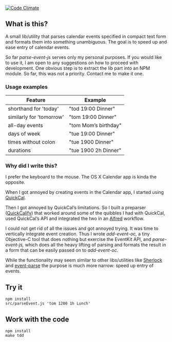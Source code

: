 [![Code Climate](https://codeclimate.com/github/alexbepple/parse-event-js/badges/gpa.svg)](https://codeclimate.com/github/alexbepple/parse-event-js)


## What is this?

A small lib/utility that parses calendar events specified in compact text form and formats them into something unambiguous. The goal is to speed up and ease entry of calendar events.

So far _parse-event-js_ serves only my personal purposes. If you would like to use it, I am open to any suggestions on how to proceed with development. One obvious step is to extract the lib part into an NPM module. So far, this was not a priority. Contact me to make it one.


### Usage examples

Feature                  | Example
-------------------------|----------------------
shorthand for 'today'    | "tod 19:00 Dinner"
similarly for 'tomorrow' | "tom 19:00 Dinner"
all-day events           | "tom Mom’s birthday"
days of week             | "tue 19:00 Dinner"
times without colon      | "tue 1900 Dinner"
durations                | "tue 1900 2h Dinner"


### Why did I write this?

I prefer the keyboard to the mouse. The OS X Calendar app is kinda the opposite. 

When I got annoyed by creating events in the Calendar app, I started using [QuickCal](http://quickcalapp.com/). 

Then I got annoyed by QuickCal’s limitations. So I built a preparser ([QuickCalify](https://github.com/alexbepple/quickcalify)) that worked around some of the quibbles I had with QuickCal, used QuickCal’s API and integrated the two in an [Alfred](http://www.alfredapp.com/) workflow. 

I could not get rid of all the issues and got annoyed trying. It was time to vertically integrate event creation. Thus I wrote _add-event-oc,_ a tiny Objective-C tool that does nothing but exercise the EventKit API, and _parse-event-js,_ which does all the heavy lifting of parsing and formats the result in a form that can be easily passed on to _add-event-oc._

While the functionality may seem similar to other libs/utilities like [Sherlock](https://github.com/Tabule/Sherlock) and [event-parse](https://github.com/ryhan/event-parse) the purpose is much more narrow: speed up entry of events.


## Try it

    npm install
    src/parseEvent.js 'tom 1200 1h Lunch'


## Work with the code

    npm install
    make tdd

